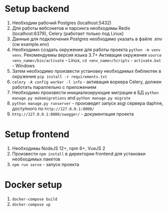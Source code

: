 # Setup backend
1. Необходим рабочий Postgres (localhost:5432)
2. Для работы вебсокетов и парсинга необходимы Redis (localhost:6379), Celery (работает только под Linux)
3. Данные для подключения Postgres необходимо указать в файле .env (см example.env)
4. Необходимо создать окружение для работы проекта `python -m venv venv`. Рекомендуемы версия языка 3.7+
   Активация окружения `source <env_name>/bin/activate` - Linux, `cd <env_name>/Scripts` - `activate.bat` - Windows
5. Затем необходимо произвести установку необходимых библиотек в окружение `pip install -r requirements.txt`
6. `celery -A config worker -l info` - активация воркера Celery, должен работать параллельно с приложением
7. Необходимо произвести инициализирующие миграции в БД `python manage.py makemigretions` and `python manage.py migrate`
8. `python manage.py runserver` - произведет запуск asgi сервера daphne, доступного по `http://127.0.0.1:8000/`
9. `http://127.0.0.1:8000/swagger/` - документация проекта
 
# Setup frontend
1. Необходимы NodeJS 12+, npm 6+, VueJS 2
2. Произвести `npm install` в директории frontend для установки необходимых пакетов
3. `npm run serve` - запуск проекта

# Docker setup
1. `docker-compose build`
2. `docker-compose up`